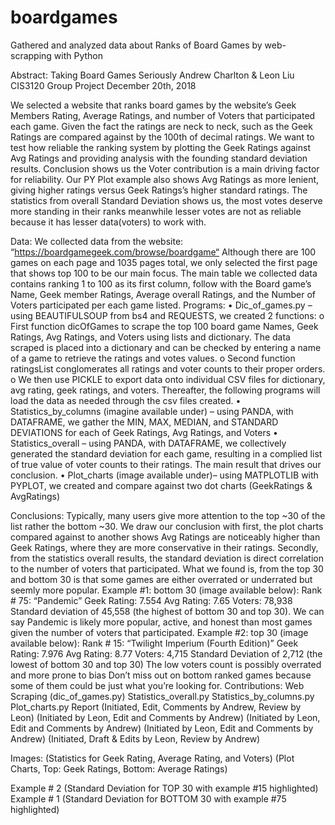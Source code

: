 # boardgames
Gathered and analyzed data about Ranks of Board Games by web-scrapping with Python

Abstract:
Taking Board Games Seriously
Andrew Charlton & Leon Liu CIS3120 Group Project December 20th, 2018

We selected a website that ranks board games by the website’s Geek Members Rating, Average Ratings, and number of Voters that participated each game. Given the fact the ratings are neck to neck, such as the Geek Ratings are compared against by the 100th of decimal ratings. We want to test how reliable the ranking system by plotting the Geek Ratings against Avg Ratings and providing analysis with the founding standard deviation results. Conclusion shows us the Voter contribution is a main driving factor for reliability. Our PY Plot example also shows Avg Ratings as more lenient, giving higher ratings versus Geek Ratings’s higher standard ratings. The statistics from overall Standard Deviation shows us, the most votes deserve more standing in their ranks meanwhile lesser votes are not as reliable because it has lesser data(voters) to work with.

Data:
We collected data from the website: “https://boardgamegeek.com/browse/boardgame“ Although there are 100 games on each page and 1035 pages total, we only selected the
first page that shows top 100 to be our main focus. The main table we collected data contains ranking 1 to 100 as its first column, follow with the Board game’s Name, Geek member Ratings, Average overall Ratings, and the Number of Voters participated per each game listed.
Programs:
• Dic_of_games.py – using BEAUTIFULSOUP from bs4 and REQUESTS, we created 2 functions:
o First function dicOfGames to scrape the top 100 board game Names, Geek Ratings, Avg Ratings, and Voters using lists and dictionary. The data scraped is placed into a dictionary and can be checked by entering a name of a game to retrieve the ratings and votes values.
o Second function ratingsList conglomerates all ratings and voter counts to their proper orders.
o We then use PICKLE to export data onto individual CSV files for dictionary, avg rating, geek ratings, and voters. Thereafter, the following programs will load the data as needed through the csv files created.
• Statistics_by_columns (imagine available under) – using PANDA, with DATAFRAME, we gather the MIN, MAX, MEDIAN, and STANDARD DEVIATIONS for each of Geek Ratings, Avg Ratings, and Voters
• Statistics_overall – using PANDA, with DATAFRAME, we collectively generated the standard deviation for each game, resulting in a complied list of true value of voter counts to their ratings. The main result that drives our conclusion.
• Plot_charts (image available under)– using MATPLOTLIB with PYPLOT, we created and compare against two dot charts (GeekRatings & AvgRatings)

Conclusions:
Typically, many users give more attention to the top ~30 of the list rather the bottom ~30. We draw our conclusion with first, the plot charts compared against to another shows Avg Ratings are noticeably higher than Geek Ratings, where they are more conservative in their ratings. Secondly, from the statistics overall results, the standard deviation is direct correlation to the number of voters that participated. What we found is, from the top 30 and bottom 30 is that some games are either overrated or underrated but seemly more popular.
Example #1: bottom 30 (image available below): Rank # 75: “Pandemic”
Geek Rating: 7.554
Avg Rating: 7.65
Voters: 78,938
Standard deviation of 45,558 (the highest of bottom 30 and top 30).
We can say Pandemic is likely more popular, active, and honest than most games given the number of voters that participated.
Example #2: top 30 (image available below):
Rank # 15: “Twilight Imperium (Fourth Edition)”
Geek Rating: 7.976
Avg Rating: 8.77
Voters: 4,715
Standard Deviation of 2,712 (the lowest of bottom 30 and top 30) The low voters count is possibly overrated and more prone to bias
Don’t miss out on bottom ranked games because some of them could be just what you’re looking for.
Contributions:
Web Scraping (dic_of_games.py) Statistics_overall.py Statistics_by_columns.py Plot_charts.py
Report
(Initiated, Edit, Comments by Andrew, Review by Leon) (Initiated by Leon, Edit and Comments by Andrew) (Initiated by Leon, Edit and Comments by Andrew) (Initiated by Leon, Edit and Comments by Andrew) (Initiated, Draft & Edits by Leon, Review by Andrew)

Images:
(Statistics for Geek Rating, Average Rating, and Voters)
  (Plot Charts, Top: Geek Ratings, Bottom: Average Ratings)

 Example # 2 (Standard Deviation for TOP 30 with example #15 highlighted)
Example # 1 (Standard Deviation for BOTTOM 30 with example #75 highlighted)
 
